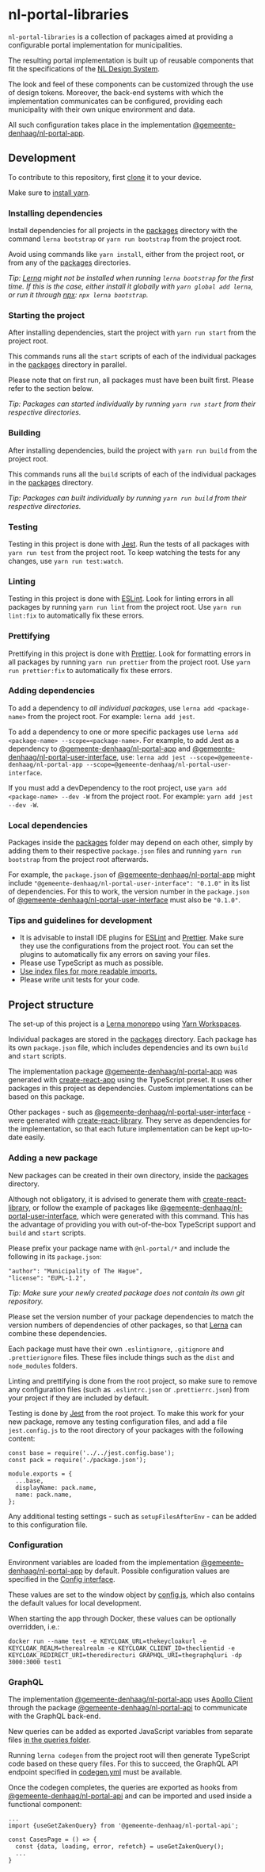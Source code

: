 # nl-portal-libraries

`nl-portal-libraries` is a collection of packages aimed at providing a configurable portal
implementation for municipalities.

The resulting portal implementation is built up of reusable components that fit the specifications
of the [NL Design System](https://designsystem.gebruikercentraal.nl/).

The look and feel of these components can be customized through the use of design tokens. Moreover,
the back-end systems with which the implementation communicates can be configured, providing each
municipality with their own unique environment and data.

All such configuration takes place in the implementation [@gemeente-denhaag/nl-portal-app](./packages/app).

## Development

To contribute to this repository, first [clone](https://git-scm.com/docs/git-clone) it to your
device.

Make sure to [install yarn](https://yarnpkg.com/getting-started/install).

### Installing dependencies

Install dependencies for all projects in the [packages](./packages) directory with the command
`lerna bootstrap` or `yarn run bootstrap` from the project root.

Avoid using commands like `yarn install`, either from the project root, or from any of the
[packages](./packages) directories.

_Tip: [Lerna](https://github.com/lerna/lerna) might not be installed when running `lerna bootstrap`
for the first time. If this is the case, either install it globally with `yarn global add lerna`, or
run it through [npx](https://www.npmjs.com/package/npx): `npx lerna bootstrap`._

### Starting the project

After installing dependencies, start the project with `yarn run start` from the project root.

This commands runs all the `start` scripts of each of the individual packages in the
[packages](./packages) directory in parallel.

Please note that on first run, all packages must have been built first. Please refer to the section
below.

_Tip: Packages can started individually by running `yarn run start` from their respective
directories._

### Building

After installing dependencies, build the project with `yarn run build` from the project root.

This commands runs all the `build` scripts of each of the individual packages in the
[packages](./packages) directory.

_Tip: Packages can built individually by running `yarn run build` from their respective
directories._

### Testing

Testing in this project is done with [Jest](https://jestjs.io/). Run the tests of all packages with
`yarn run test` from the project root. To keep watching the tests for any changes, use
`yarn run test:watch`.

### Linting

Testing in this project is done with [ESLint](https://eslint.org/). Look for linting errors in all
packages by running `yarn run lint` from the project root. Use `yarn run lint:fix` to automatically
fix these errors.

### Prettifying

Prettifying in this project is done with [Prettier](https://prettier.io/). Look for formatting
errors in all packages by running `yarn run prettier` from the project root. Use
`yarn run prettier:fix` to automatically fix these errors.

### Adding dependencies

To add a dependency to _all individual packages_, use `lerna add <package-name>` from the project
root. For example: `lerna add jest`.

To add a dependency to one or more specific packages use
`lerna add <package-name> --scope=<package-name>`. For example, to add Jest as a dependency to
[@gemeente-denhaag/nl-portal-app](./packages/app) and [@gemeente-denhaag/nl-portal-user-interface](./packages/user-interface), use:
`lerna add jest --scope=@gemeente-denhaag/nl-portal-app --scope=@gemeente-denhaag/nl-portal-user-interface`.

If you must add a devDependency to the root project, use `yarn add <package-name> --dev -W` from the
project root. For example: `yarn add jest --dev -W`.

### Local dependencies

Packages inside the [packages](./packages) folder may depend on each other, simply by adding them to
their respective `package.json` files and running `yarn run bootstrap` from the project root
afterwards.

For example, the `package.json` of [@gemeente-denhaag/nl-portal-app](./packages/app) might include
`"@gemeente-denhaag/nl-portal-user-interface": "0.1.0"` in its list of dependencies. For this to work, the version
number in the `package.json` of [@gemeente-denhaag/nl-portal-user-interface](./packages/user-interface) must also be
`"0.1.0"`.

### Tips and guidelines for development

- It is advisable to install IDE plugins for [ESLint](https://eslint.org/) and
  [Prettier](https://prettier.io/). Make sure they use the configurations from the project root. You
  can set the plugins to automatically fix any errors on saving your files.
- Please use TypeScript as much as possible.
- [Use index files for more readable imports.](https://www.bettercoder.io/best-practices/69/use-indexts-to-simplify-imports)
- Please write unit tests for your code.

## Project structure

The set-up of this project is a [Lerna monorepo](https://github.com/lerna/lerna) using
[Yarn Workspaces](https://classic.yarnpkg.com/en/docs/workspaces/).

Individual packages are stored in the [packages](./packages) directory. Each package has its own
`package.json` file, which includes dependencies and its own `build` and `start` scripts.

The implementation package [@gemeente-denhaag/nl-portal-app](./packages/app) was generated with
[create-react-app](https://create-react-app.dev/docs/adding-typescript/) using the TypeScript
preset. It uses other packages in this project as dependencies. Custom implementations can be based
on this package.

Other packages - such as [@gemeente-denhaag/nl-portal-user-interface](./packages/user-interface) - were generated
with [create-react-library](https://www.npmjs.com/package/create-react-library). They serve as
dependencies for the implementation, so that each future implementation can be kept up-to-date
easily.

### Adding a new package

New packages can be created in their own directory, inside the [packages](./packages) directory.

Although not obligatory, it is advised to generate them with
[create-react-library](https://www.npmjs.com/package/create-react-library), or follow the example of
packages like [@gemeente-denhaag/nl-portal-user-interface](./packages/user-interface), which were generated with this
command. This has the advantage of providing you with out-of-the-box TypeScript support and `build`
and `start` scripts.

Please prefix your package name with `@nl-portal/*` and include the following in its `package.json`:

```
"author": "Municipality of The Hague",
"license": "EUPL-1.2",
```

_Tip: Make sure your newly created package does not contain its own git repository._

Please set the version number of your package dependencies to match the version numbers of
dependencies of other packages, so that [Lerna](https://github.com/lerna/lerna) can combine these
dependencies.

Each package must have their own `.eslintignore`, `.gitignore` and `.prettierignore` files. These
files include things such as the `dist` and `node_modules` folders.

Linting and prettifying is done from the root project, so make sure to remove any configuration
files (such as `.eslintrc.json` or `.prettierrc.json`) from your project if they are included by
default.

Testing is done by [Jest](https://jestjs.io/) from the root project. To make this work for your new
package, remove any testing configuration files, and add a file `jest.config.js` to the root
directory of your packages with the following content:

```
const base = require('../../jest.config.base');
const pack = require('./package.json');

module.exports = {
  ...base,
  displayName: pack.name,
  name: pack.name,
};
```

Any additional testing settings - such as `setupFilesAfterEnv` - can be added to this configuration
file.

### Configuration

Environment variables are loaded from the implementation [@gemeente-denhaag/nl-portal-app](./packages/app) by
default. Possible configuration values are specified in the
[Config interface](./packages/app/src/interfaces/config.ts).

These values are set to the window object by [config.js](./packages/app/public/config.js), which
also contains the default values for local development.

When starting the app through Docker, these values can be optionally overridden, i.e.:

```
docker run --name test -e KEYCLOAK_URL=thekeycloakurl -e KEYCLOAK_REALM=therealrealm -e KEYCLOAK_CLIENT_ID=theclientid -e KEYCLOAK_REDIRECT_URI=theredirecturi GRAPHQL_URI=thegraphqluri -dp 3000:3000 test1
```

### GraphQL

The implementation [@gemeente-denhaag/nl-portal-app](./packages/app) uses
[Apollo Client](https://www.apollographql.com/docs/react/) through the package
[@gemeente-denhaag/nl-portal-api](./packages/api) to communicate with the GraphQL back-end.

New queries can be added as exported JavaScript variables from separate files
[in the queries folder](./packages/api/src/queries).

Running `lerna codegen` from the project root will then generate TypeScript code based on these
query files. For this to succeed, the GraphQL API endpoint specified in
[codegen.yml](./packages/api/codegen.yml) must be available.

Once the codegen completes, the queries are exported as hooks from [@gemeente-denhaag/nl-portal-api](./packages/api)
and can be imported and used inside a functional component:

```
...
import {useGetZakenQuery} from '@gemeente-denhaag/nl-portal-api';

const CasesPage = () => {
  const {data, loading, error, refetch} = useGetZakenQuery();
  ...
}

```
